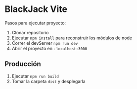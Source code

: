 # BlackJack Vite

Pasos para ejecutar proyecto:

1. Clonar repositorio
2. Ejecutar ```npm install``` para reconstruir los módulos de node
3. Correr el devServer ```npm run dev```
4. Abrir el proyecto en : ``localhost:3000``

## Producción
1. Ejecutar ```npm run build```
2. Tomar la carpeta ```dist``` y desplegarla